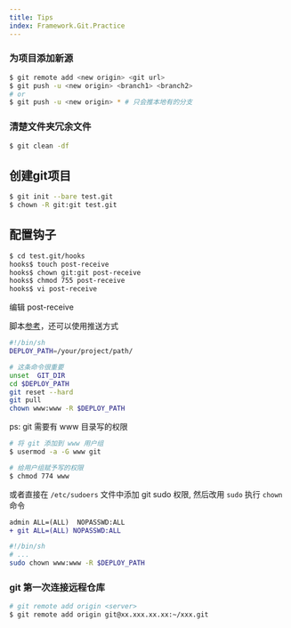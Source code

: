 ```yaml
---
title: Tips
index: Framework.Git.Practice
---
```


### 为项目添加新源

``` bash
$ git remote add <new origin> <git url>
$ git push -u <new origin> <branch1> <branch2>
# or 
$ git push -u <new origin> * # 只会推本地有的分支
```

### 清楚文件夹冗余文件 

``` bash
$ git clean -df
```



## 创建git项目
``` bash
$ git init --bare test.git
$ chown -R git:git test.git
```


## 配置钩子

``` bash
$ cd test.git/hooks
hooks$ touch post-receive
hooks$ chown git:git post-receive
hooks$ chmod 755 post-receive
hooks$ vi post-receive
```

编辑 post-receive

脚本[参考](https://blog.csdn.net/u010837612/article/details/70825225?utm_source=itdadao&utm_medium=referral)，还可以使用推送方式

``` bash
#!/bin/sh
DEPLOY_PATH=/your/project/path/

# 这条命令很重要
unset  GIT_DIR 
cd $DEPLOY_PATH
git reset --hard
git pull
chown www:www -R $DEPLOY_PATH 
```

ps: git 需要有 www 目录写的权限

``` bash
# 将 git 添加到 www 用户组
$ usermod -a -G www git 

# 给用户组赋予写的权限
$ chmod 774 www  
```

或者直接在 `/etc/sudoers` 文件中添加 git sudo 权限, 然后改用 `sudo` 执行 `chown` 命令

``` diff
admin ALL=(ALL)  NOPASSWD:ALL
+ git ALL=(ALL) NOPASSWD:ALL
```

``` bash
#!/bin/sh
# ...
sudo chown www:www -R $DEPLOY_PATH 
```


### git 第一次连接远程仓库 

``` bash
# git remote add origin <server>
$ git remote add origin git@xx.xxx.xx.xx:~/xxx.git
```